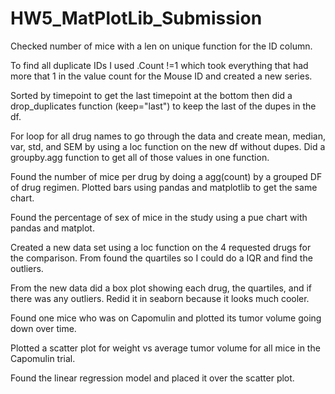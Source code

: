 # HW5_MatPlotLib_Submission

Checked number of mice with a len on unique function for the ID column.

To find all duplicate IDs I used .Count !=1 which took everything that had more that 1 in the value count for the Mouse ID and created a new series.

Sorted by timepoint to get the last timepoint at the bottom then did a drop_duplicates function (keep="last") to keep the last of the dupes in the df.

For loop for all drug names to go through the data and create mean, median, var, std, and SEM by using a loc function on the new df without dupes. Did a groupby.agg function to get all of those values in one function. 

Found the number of mice per drug by doing a agg(count) by a grouped DF of drug regimen. Plotted bars using pandas and matplotlib to get the same chart.

Found the percentage of sex of mice in the study using a pue chart with pandas and matplot. 

Created a new data set using a loc function on the 4 requested drugs for the comparison. From found the quartiles so I could do a IQR and find the outliers. 

From the new data did a box plot showing each drug, the quartiles, and if there was any outliers. Redid it in seaborn because it looks much cooler.

Found one mice who was on Capomulin and plotted its tumor volume going down over time. 

Plotted a scatter plot for weight vs average tumor volume for all mice in the Capomulin trial.

Found the linear regression model and placed it over the scatter plot.
